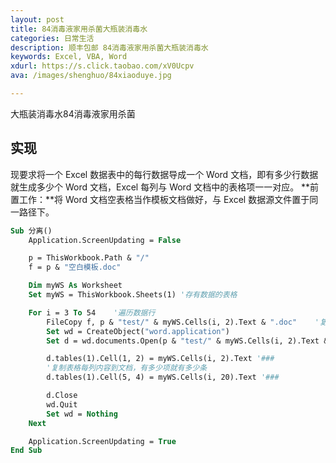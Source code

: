 ```yaml
---
layout: post
title: 84消毒液家用杀菌大瓶装消毒水
categories: 日常生活
description: 顺丰包邮 84消毒液家用杀菌大瓶装消毒水
keywords: Excel, VBA, Word
xdurl: https://s.click.taobao.com/xV0Ucpv
ava: /images/shenghuo/84xiaoduye.jpg

---
```


大瓶装消毒水84消毒液家用杀菌




## 实现
现要求将一个 Excel 数据表中的每行数据导成一个 Word 文档，即有多少行数据就生成多少个 Word 文档，Excel 每列与 Word 文档中的表格项一一对应。
**前置工作：**将 Word 文档空表格当作模板文档做好，与 Excel 数据源文件置于同一路径下。

```vb
Sub 分离()
    Application.ScreenUpdating = False

    p = ThisWorkbook.Path & "/"
    f = p & "空白模板.doc"

    Dim myWS As Worksheet
    Set myWS = ThisWorkbook.Sheets(1) '存有数据的表格

    For i = 3 To 54    '遍历数据行
        FileCopy f, p & "test/" & myWS.Cells(i, 2).Text & ".doc"    '复制空模板并以某列数据为名命名新产生的文档
        Set wd = CreateObject("word.application")
        Set d = wd.documents.Open(p & "test/" & myWS.Cells(i, 2).Text & ".doc") '打开新文档

        d.tables(1).Cell(1, 2) = myWS.Cells(i, 2).Text '###
        '复制表格每列内容到文档，有多少项就有多少条
        d.tables(1).Cell(5, 4) = myWS.Cells(i, 20).Text '###

        d.Close
        wd.Quit
        Set wd = Nothing
    Next

    Application.ScreenUpdating = True
End Sub
```
